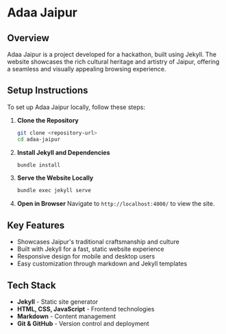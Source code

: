 # Adaa Jaipur

## Overview
Adaa Jaipur is a project developed for a hackathon, built using Jekyll. The website showcases the rich cultural heritage and artistry of Jaipur, offering a seamless and visually appealing browsing experience.

## Setup Instructions
To set up Adaa Jaipur locally, follow these steps:

1. **Clone the Repository**
   ```sh
   git clone <repository-url>
   cd adaa-jaipur
   ```
2. **Install Jekyll and Dependencies**
   ```sh
   bundle install
   ```
3. **Serve the Website Locally**
   ```sh
   bundle exec jekyll serve
   ```
4. **Open in Browser**
   Navigate to `http://localhost:4000/` to view the site.

## Key Features
- Showcases Jaipur's traditional craftsmanship and culture
- Built with Jekyll for a fast, static website experience
- Responsive design for mobile and desktop users
- Easy customization through markdown and Jekyll templates

## Tech Stack
- **Jekyll** - Static site generator
- **HTML, CSS, JavaScript** - Frontend technologies
- **Markdown** - Content management
- **Git & GitHub** - Version control and deployment

